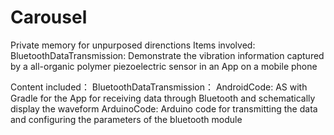 # Carousel
Private memory for unpurposed direnctions
Items involved:
  BluetoothDataTransmission: Demonstrate the vibration information captured by a all-organic polymer piezoelectric sensor in an App on a mobile phone


Content included：
  BluetoothDataTransmission：
    AndroidCode: AS with Gradle for the App for receiving data through Bluetooth and schematically display the waveform
    ArduinoCode: Arduino code for transmitting the data and configuring the parameters of the bluetooth module
